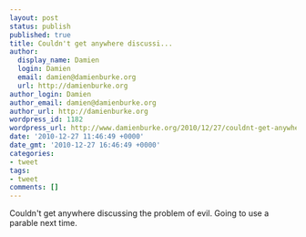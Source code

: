 ```yaml
---
layout: post
status: publish
published: true
title: Couldn't get anywhere discussi...
author:
  display_name: Damien
  login: Damien
  email: damien@damienburke.org
  url: http://damienburke.org
author_login: Damien
author_email: damien@damienburke.org
author_url: http://damienburke.org
wordpress_id: 1182
wordpress_url: http://www.damienburke.org/2010/12/27/couldnt-get-anywhere-discussi/
date: '2010-12-27 11:46:49 +0000'
date_gmt: '2010-12-27 16:46:49 +0000'
categories:
- tweet
tags:
- tweet
comments: []
---
```

<p>Couldn't get anywhere discussing the problem of evil. Going to use a parable next time.</p>
